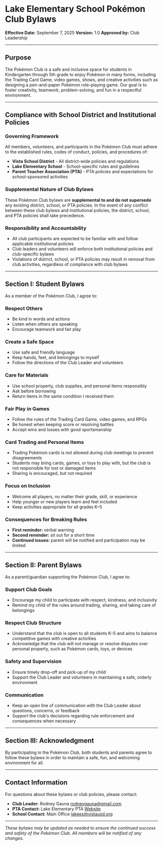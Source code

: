 # Lake Elementary School Pokémon Club Bylaws

**Effective Date:** September 7, 2025
**Version:** 1.0
**Approved by:** Club Leadership

---

## Purpose

The Pokémon Club is a safe and inclusive space for students in Kindergarten through 5th grade to enjoy Pokémon in many forms, including the Trading Card Game, video games, shows, and creative activities such as designing a pen-and-paper Pokémon role-playing game. Our goal is to foster creativity, teamwork, problem-solving, and fun in a respectful environment.

---

## Compliance with School District and Institutional Policies

### Governing Framework

All members, volunteers, and participants in the Pokémon Club must adhere to the established rules, codes of conduct, policies, and procedures of:

- **Vista School District** - All district-wide policies and regulations
- **Lake Elementary School** - School-specific rules and guidelines
- **Parent Teacher Association (PTA)** - PTA policies and expectations for school-sponsored activities

### Supplemental Nature of Club Bylaws

These Pokémon Club bylaws are **supplemental to and do not supersede** any existing district, school, or PTA policies. In the event of any conflict between these club bylaws and institutional policies, the district, school, and PTA policies shall take precedence.

### Responsibility and Accountability

- All club participants are expected to be familiar with and follow applicable institutional policies
- Club leaders and volunteers will enforce both institutional policies and club-specific bylaws
- Violations of district, school, or PTA policies may result in removal from club activities, regardless of compliance with club bylaws

---

## Section I: Student Bylaws

As a member of the Pokémon Club, I agree to:

### Respect Others

- Be kind in words and actions
- Listen when others are speaking
- Encourage teamwork and fair play

### Create a Safe Space

- Use safe and friendly language
- Keep hands, feet, and belongings to myself
- Follow the directions of the Club Leader and volunteers

### Care for Materials

- Use school property, club supplies, and personal items responsibly
- Ask before borrowing
- Return items in the same condition I received them

### Fair Play in Games

- Follow the rules of the Trading Card Game, video games, and RPGs
- Be honest when keeping score or resolving battles
- Accept wins and losses with good sportsmanship

### Card Trading and Personal Items

- Trading Pokémon cards is not allowed during club meetings to prevent disagreements
- Students may bring cards, games, or toys to play with, but the club is not responsible for lost or damaged items
- Sharing is encouraged, but not required

### Focus on Inclusion

- Welcome all players, no matter their grade, skill, or experience
- Help younger or new players learn and feel included
- Keep activities appropriate for all grades K–5

### Consequences for Breaking Rules

- **First reminder:** verbal warning
- **Second reminder:** sit out for a short time
- **Continued issues:** parent will be notified and participation may be limited

---

## Section II: Parent Bylaws

As a parent/guardian supporting the Pokémon Club, I agree to:

### Support Club Goals

- Encourage my child to participate with respect, kindness, and inclusivity
- Remind my child of the rules around trading, sharing, and taking care of belongings

### Respect Club Structure

- Understand that the club is open to all students K–5 and aims to balance competitive games with creative activities
- Acknowledge that the club will not manage or resolve disputes over personal property, such as Pokémon cards, toys, or devices

### Safety and Supervision

- Ensure timely drop-off and pick-up of my child
- Support the Club Leader and volunteers in maintaining a safe, orderly environment

### Communication

- Keep an open line of communication with the Club Leader about questions, concerns, or feedback
- Support the club's decisions regarding rule enforcement and consequences when necessary

---

## Section III: Acknowledgment

By participating in the Pokémon Club, both students and parents agree to follow these bylaws in order to maintain a safe, fun, and welcoming environment for all.

---

## Contact Information

For questions about these bylaws or club policies, please contact:

- **Club Leader:** Rodney Gauna [<rodneygauna@gmail.com>](mailto:rodneygauna@gmail.com)
- **PTA Contact:** Lake Elementary PTA [Website](https://www.lakedolphins.org/)
- **School Contact:** Main Office [<lakees@vistausd.org>](mailto:lakees@vistausd.org)

---

*These bylaws may be updated as needed to ensure the continued success and safety of the Pokémon Club. All members will be notified of any changes.*
